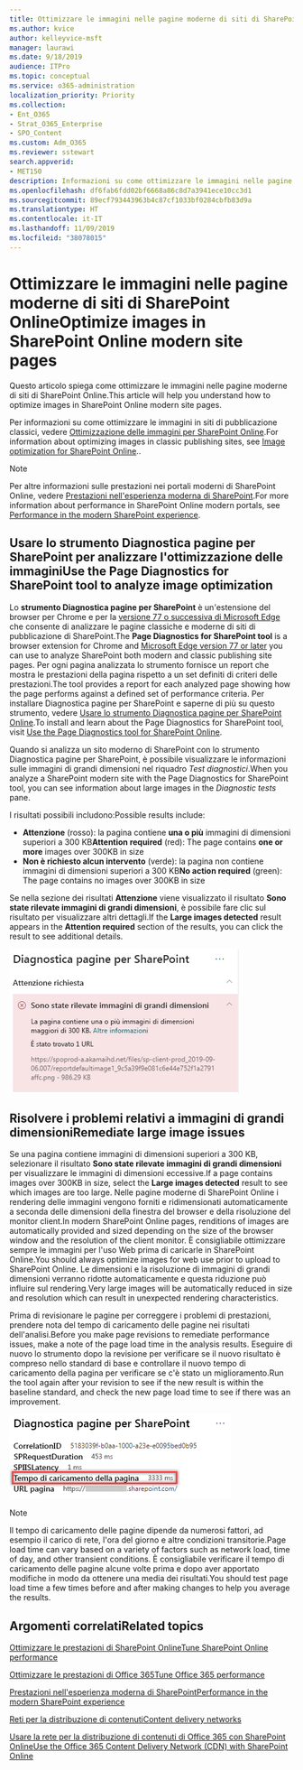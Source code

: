 ```yaml
---
title: Ottimizzare le immagini nelle pagine moderne di siti di SharePoint Online
ms.author: kvice
author: kelleyvice-msft
manager: laurawi
ms.date: 9/18/2019
audience: ITPro
ms.topic: conceptual
ms.service: o365-administration
localization_priority: Priority
ms.collection:
- Ent_O365
- Strat_O365_Enterprise
- SPO_Content
ms.custom: Adm_O365
ms.reviewer: sstewart
search.appverid:
- MET150
description: Informazioni su come ottimizzare le immagini nelle pagine moderne di siti di SharePoint Online.
ms.openlocfilehash: df6fab6fdd02bf6668a86c8d7a3941ece10cc3d1
ms.sourcegitcommit: 89ecf793443963b4c87cf1033bf0284cbfb83d9a
ms.translationtype: HT
ms.contentlocale: it-IT
ms.lasthandoff: 11/09/2019
ms.locfileid: "38078015"
---
```

# <a name="optimize-images-in-sharepoint-online-modern-site-pages"></a><span data-ttu-id="43d6b-103">Ottimizzare le immagini nelle pagine moderne di siti di SharePoint Online</span><span class="sxs-lookup"><span data-stu-id="43d6b-103">Optimize images in SharePoint Online modern site pages</span></span>

<span data-ttu-id="43d6b-104">Questo articolo spiega come ottimizzare le immagini nelle pagine moderne di siti di SharePoint Online.</span><span class="sxs-lookup"><span data-stu-id="43d6b-104">This article will help you understand how to optimize images in SharePoint Online modern site pages.</span></span>

<span data-ttu-id="43d6b-105">Per informazioni su come ottimizzare le immagini in siti di pubblicazione classici, vedere [Ottimizzazione delle immagini per SharePoint Online](image-optimization-for-sharepoint-online.md).</span><span class="sxs-lookup"><span data-stu-id="43d6b-105">For information about optimizing images in classic publishing sites, see [Image optimization for SharePoint Online](image-optimization-for-sharepoint-online.md)..</span></span>

>[!NOTE]
><span data-ttu-id="43d6b-106">Per altre informazioni sulle prestazioni nei portali moderni di SharePoint Online, vedere [Prestazioni nell'esperienza moderna di SharePoint](https://docs.microsoft.com/sharepoint/modern-experience-performance).</span><span class="sxs-lookup"><span data-stu-id="43d6b-106">For more information about performance in SharePoint Online modern portals, see [Performance in the modern SharePoint experience](https://docs.microsoft.com/sharepoint/modern-experience-performance).</span></span>

## <a name="use-the-page-diagnostics-for-sharepoint-tool-to-analyze-image-optimization"></a><span data-ttu-id="43d6b-107">Usare lo strumento Diagnostica pagine per SharePoint per analizzare l'ottimizzazione delle immagini</span><span class="sxs-lookup"><span data-stu-id="43d6b-107">Use the Page Diagnostics for SharePoint tool to analyze image optimization</span></span>

<span data-ttu-id="43d6b-108">Lo **strumento Diagnostica pagine per SharePoint** è un'estensione del browser per Chrome e per la [versione 77 o successiva di Microsoft Edge](https://www.microsoftedgeinsider.com/download?form=MI13E8&OCID=MI13E8) che consente di analizzare le pagine classiche e moderne di siti di pubblicazione di SharePoint.</span><span class="sxs-lookup"><span data-stu-id="43d6b-108">The **Page Diagnostics for SharePoint tool** is a browser extension for Chrome and [Microsoft Edge version 77 or later](https://www.microsoftedgeinsider.com/download?form=MI13E8&OCID=MI13E8) you can use to analyze SharePoint both modern and classic publishing site pages.</span></span> <span data-ttu-id="43d6b-109">Per ogni pagina analizzata lo strumento fornisce un report che mostra le prestazioni della pagina rispetto a un set definiti di criteri delle prestazioni.</span><span class="sxs-lookup"><span data-stu-id="43d6b-109">The tool provides a report for each analyzed page showing how the page performs against a defined set of performance criteria.</span></span> <span data-ttu-id="43d6b-110">Per installare Diagnostica pagine per SharePoint e saperne di più su questo strumento, vedere [Usare lo strumento Diagnostica pagine per SharePoint Online](page-diagnostics-for-spo.md).</span><span class="sxs-lookup"><span data-stu-id="43d6b-110">To install and learn about the Page Diagnostics for SharePoint tool, visit [Use the Page Diagnostics tool for SharePoint Online](page-diagnostics-for-spo.md).</span></span>

<span data-ttu-id="43d6b-111">Quando si analizza un sito moderno di SharePoint con lo strumento Diagnostica pagine per SharePoint, è possibile visualizzare le informazioni sulle immagini di grandi dimensioni nel riquadro _Test diagnostici_.</span><span class="sxs-lookup"><span data-stu-id="43d6b-111">When you analyze a SharePoint modern site with the Page Diagnostics for SharePoint tool, you can see information about large images in the _Diagnostic tests_ pane.</span></span>

<span data-ttu-id="43d6b-112">I risultati possibili includono:</span><span class="sxs-lookup"><span data-stu-id="43d6b-112">Possible results include:</span></span>

- <span data-ttu-id="43d6b-113">**Attenzione** (rosso): la pagina contiene **una o più** immagini di dimensioni superiori a 300 KB</span><span class="sxs-lookup"><span data-stu-id="43d6b-113">**Attention required** (red): The page contains **one or more** images over 300KB in size</span></span>
- <span data-ttu-id="43d6b-114">**Non è richiesto alcun intervento** (verde): la pagina non contiene immagini di dimensioni superiori a 300 KB</span><span class="sxs-lookup"><span data-stu-id="43d6b-114">**No action required** (green): The page contains no images over 300KB in size</span></span>

<span data-ttu-id="43d6b-115">Se nella sezione dei risultati **Attenzione** viene visualizzato il risultato **Sono state rilevate immagini di grandi dimensioni**, è possibile fare clic sul risultato per visualizzare altri dettagli.</span><span class="sxs-lookup"><span data-stu-id="43d6b-115">If the **Large images detected** result appears in the **Attention required** section of the results, you can click the result to see additional details.</span></span>

![Risultati dello strumento Diagnostica pagine](media/modern-portal-optimization/pagediag-large-images.png)

## <a name="remediate-large-image-issues"></a><span data-ttu-id="43d6b-117">Risolvere i problemi relativi a immagini di grandi dimensioni</span><span class="sxs-lookup"><span data-stu-id="43d6b-117">Remediate large image issues</span></span>

<span data-ttu-id="43d6b-118">Se una pagina contiene immagini di dimensioni superiori a 300 KB, selezionare il risultato **Sono state rilevate immagini di grandi dimensioni** per visualizzare le immagini di dimensioni eccessive.</span><span class="sxs-lookup"><span data-stu-id="43d6b-118">If a page contains images over 300KB in size, select the **Large images detected** result to see which images are too large.</span></span> <span data-ttu-id="43d6b-119">Nelle pagine moderne di SharePoint Online i rendering delle immagini vengono forniti e ridimensionati automaticamente a seconda delle dimensioni della finestra del browser e della risoluzione del monitor client.</span><span class="sxs-lookup"><span data-stu-id="43d6b-119">In modern SharePoint Online pages, renditions of images are automatically provided and sized depending on the size of the browser window and the resolution of the client monitor.</span></span> <span data-ttu-id="43d6b-120">È consigliabile ottimizzare sempre le immagini per l'uso Web prima di caricarle in SharePoint Online.</span><span class="sxs-lookup"><span data-stu-id="43d6b-120">You should always optimize images for web use prior to upload to SharePoint Online.</span></span> <span data-ttu-id="43d6b-121">Le dimensioni e la risoluzione di immagini di grandi dimensioni verranno ridotte automaticamente e questa riduzione può influire sul rendering.</span><span class="sxs-lookup"><span data-stu-id="43d6b-121">Very large images will be automatically reduced in size and resolution which can result in unexpected rendering characteristics.</span></span>

<span data-ttu-id="43d6b-122">Prima di revisionare le pagine per correggere i problemi di prestazioni, prendere nota del tempo di caricamento delle pagine nei risultati dell'analisi.</span><span class="sxs-lookup"><span data-stu-id="43d6b-122">Before you make page revisions to remediate performance issues, make a note of the page load time in the analysis results.</span></span> <span data-ttu-id="43d6b-123">Eseguire di nuovo lo strumento dopo la revisione per verificare se il nuovo risultato è compreso nello standard di base e controllare il nuovo tempo di caricamento della pagina per verificare se c'è stato un miglioramento.</span><span class="sxs-lookup"><span data-stu-id="43d6b-123">Run the tool again after your revision to see if the new result is within the baseline standard, and check the new page load time to see if there was an improvement.</span></span>

![Risultati del tempo di caricamento delle pagine](media/modern-portal-optimization/pagediag-page-load-time.png)

>[!NOTE]
><span data-ttu-id="43d6b-125">Il tempo di caricamento delle pagine dipende da numerosi fattori, ad esempio il carico di rete, l'ora del giorno e altre condizioni transitorie.</span><span class="sxs-lookup"><span data-stu-id="43d6b-125">Page load time can vary based on a variety of factors such as network load, time of day, and other transient conditions.</span></span> <span data-ttu-id="43d6b-126">È consigliabile verificare il tempo di caricamento delle pagine alcune volte prima e dopo aver apportato modifiche in modo da ottenere una media dei risultati.</span><span class="sxs-lookup"><span data-stu-id="43d6b-126">You should test page load time a few times before and after making changes to help you average the results.</span></span>

## <a name="related-topics"></a><span data-ttu-id="43d6b-127">Argomenti correlati</span><span class="sxs-lookup"><span data-stu-id="43d6b-127">Related topics</span></span>

[<span data-ttu-id="43d6b-128">Ottimizzare le prestazioni di SharePoint Online</span><span class="sxs-lookup"><span data-stu-id="43d6b-128">Tune SharePoint Online performance</span></span>](tune-sharepoint-online-performance.md)

[<span data-ttu-id="43d6b-129">Ottimizzare le prestazioni di Office 365</span><span class="sxs-lookup"><span data-stu-id="43d6b-129">Tune Office 365 performance</span></span>](tune-office-365-performance.md)

[<span data-ttu-id="43d6b-130">Prestazioni nell'esperienza moderna di SharePoint</span><span class="sxs-lookup"><span data-stu-id="43d6b-130">Performance in the modern SharePoint experience</span></span>](https://docs.microsoft.com/sharepoint/modern-experience-performance.md)

[<span data-ttu-id="43d6b-131">Reti per la distribuzione di contenuti</span><span class="sxs-lookup"><span data-stu-id="43d6b-131">Content delivery networks</span></span>](content-delivery-networks.md)

[<span data-ttu-id="43d6b-132">Usare la rete per la distribuzione di contenuti di Office 365 con SharePoint Online</span><span class="sxs-lookup"><span data-stu-id="43d6b-132">Use the Office 365 Content Delivery Network (CDN) with SharePoint Online</span></span>](use-office-365-cdn-with-spo.md)
